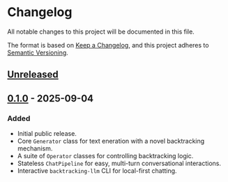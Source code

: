 # Changelog

All notable changes to this project will be documented in this file.

The format is based on [Keep a Changelog](https://keepachangelog.com/en/1.1.0/),
and this project adheres to
[Semantic Versioning](https://semver.org/spec/v2.0.0.html).

## [Unreleased]

## [0.1.0] - 2025-09-04

### Added

- Initial public release.
- Core `Generator` class for text eneration with a novel backtracking mechanism.
- A suite of `Operator` classes for controlling backtracking logic.
- Stateless `ChatPipeline` for easy, multi-turn conversational interactions.
- Interactive `backtracking-llm` CLI for local-first chatting.

[unreleased]: https://github.com/matee8/backtracking_llm/compare/v0.1.0...HEAD
[0.1.0]: https://github.com/matee8/backtracking_llm/releases/tag/v0.1.0
